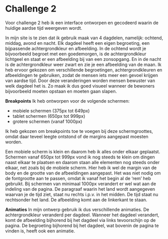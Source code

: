 # Challenge 2

Voor challenge 2 heb ik een interface ontworpen en gecodeerd waarin de huidige aardse tijd weergeven wordt.

In mijn site is te zien dat ik gebruik maak van 4 dagdelen, namelijk: ochtend, middag, avond en nacht. Elk dagdeel heeft een eigen begroeting, een bijpassende achtergrondkleur en afbeelding. In de ochtend wordt je bijvoorbeeld begroet met een goedemorgen, is de achtergrondkleur lichtgeel en staat er een afbeelding bij van een zonsopgang. En in de nacht is de achtergrondkleur weer zwart en zie je een afbeelding van de maan. Ik heb ervoor gekozen om verschillende begroetingen, achtergrondkleuren en afbeeldingen te gebruiken, zodat de mensen iets meer een gevoel krijgen van aardse tijd. Door deze veranderingen worden mensen bewuster van welk dagdeel het is. Zo maak ik dus goed visueel wanneer de bewoners bijvoorbeeld moeten opstaan en moeten gaan slapen. 

**Breakpoints**
Ik heb ontworpen voor de volgende schermen:

- mobiele schermen (375px tot 649px)
- tablet schermen (650px tot 999px)
- grotere schermen (vanaf 1000px)

Ik heb gekozen om breakpoints toe te voegen bij deze schermgroottes, omdat daar teveel leegte ontstond of de margins aangepast moesten worden.

Een mobiele scherm is klein en daarom heb ik alles onder elkaar geplaatst. Schermen vanaf 650px tot 999px vond ik nog steeds te klein om dingen naast elkaar te plaatsen en daarom staan alle elementen nog steeds onder elkaar, net zoals bij de mobiele scherm. Hier heb ik wel de margin van de body en de grootte van de afbeeldingen aangepast. Het was niet nodig om de fontgrootte aan te passen, omdat ik vanaf het begin al de ‘rem’ heb gebruikt.
Bij schermen van minimaal 1000px verandert er wel wat aan de indeling van de pagina. De paragraaf waarin het land wordt aangegeven waarvan je de tijd ziet, staat nu rechts i.p.v. in het midden. De tijd staat nu rechtsonder het land. De afbeelding komt aan de linkerkant te staan.  

**Animaties**
In mijn ontwerp gebruik ik dus verschillende animaties. De achtergrondkleur veranderd per dagdeel. Wanneer het dagdeel verandert, komt de afbeelding bijhorend bij het dagdeel via links tevoorschijn op de pagina. De begroeting bijhorend bij het dagdeel, wat bovenin de pagina te vinden is, heeft ook een animatie.

